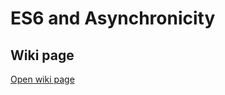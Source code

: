 # ES6 and Asynchronicity
## Wiki page 

<a href="https://workspace.konfinity.com/javascript/es6-and-asynchronicity/-/wikis/01-Introduction" target="_blank">Open wiki page</a>